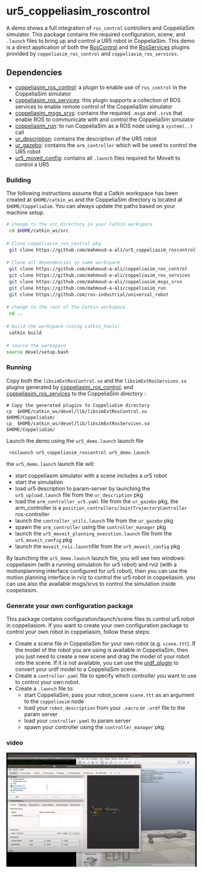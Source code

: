 # ur5_coppeliasim_roscontrol
 A demo shows a full integration of `ros_control` controllers and CoppeliaSim simulator. This package contains the required configuration, scene, and `.launch` files to bring up and control a UR5 robot in CoppeliaSim. This demo is a direct application of both the [RosControl][] and the [RosServices][] plugins provided by `coppeliasim_ros_control` and `coppeliasim_ros_services`.
 
## Dependencies
- [coppeliasim_ros_control][]: a plugin to enable use of `ros_control` in the CoppeliaSim simulator
- [coppeliasim_ros_services][]: this plugin supports a collection of ROS services to enable remote control of the CoppeliaSim simulator
- [coppeliasim_msgs_srvs][]: contains the required `.msg`s and `.srv`s that enable ROS to communicate with and control the CoppeliaSim simulator
- [coppeliasim_run][]: to run CoppeliaSim as a ROS node using a `system(..)` call
- [ur_description][]: contains the description of the UR5 robot   
- [ur_gazebo][]: contains the `arm_controller` which will be used to control the UR5 robot
- [ur5_moveit_config][]: contains all `.launch` files required for MoveIt to control a UR5


### Building 
The following instructions assume that a Catkin workspace has been created at `$HOME/catkin_ws` and the CoppeliaSim directory is located at `$HOME/CoppeliaSim`. You can always update the paths based on your machine setup.

```bash
# change to the src directory in your Catkin workspace
 cd $HOME/catkin_ws/src

# Clone coppeliasim_ros_control pkg 
 git clone https://github.com/mahmoud-a-ali/ur5_coppeliasim_roscontrol

# Clone all dependencies in same workspace
 git clone https://github.com/mahmoud-a-ali/coppeliasim_ros_control
 git clone https://github.com/mahmoud-a-ali/coppeliasim_ros_services
 git clone https://github.com/mahmoud-a-ali/coppeliasim_msgs_srvs
 git clone https://github.com/mahmoud-a-ali/coppeliasim_run
 git clone https://github.com/ros-industrial/universal_robot

# change to the root of the Catkin workspace
 cd ..

# build the workspace (using catkin_tools)
 catkin build

# source the workspace
source devel/setup.bash 
```

### Running
Copy both the `libsimExtRosControl.so` and the `libsimExtRosServices.so` plugins generated by [coppeliasim_ros_control][], and [coppeliasim_ros_services][] to the CoppeliaSim directory :
```
# Copy the generated plugins to CoppeliaSim directory
cp  $HOME/catkin_ws/devel/lib/libsimExtRosControl.so  $HOME/CoppeliaSim/
cp  $HOME/catkin_ws/devel/lib/libsimExtRosServices.so  $HOME/CoppeliaSim/
```
Launch the demo using the `ur5_demo.launch` launch file
```
 roslaunch ur5_coppeliasim_roscontrol ur5_demo.launch 
```
the `ur5_demo.launch` launch file will:
- start coppeliasim simulator with a scene includes a ur5 robot
- start the simulation
- load ur5 description to param-server by launching the `ur5_upload.launch` file from the `ur_description` pkg
- load the `arm_controller_ur5.yaml` file from the `ur_gazebo` pkg, the arm_controller is a `position_controllers/JointTrajectoryController` ros-controller
- launch the `controller_utils.launch` file from the `ur_gazebo` pkg 
- spawn the `arm_controller` using the `controller_manager` pkg 
- launch the `ur5_moveit_planning_execution.launch` file from the `ur5_moveit_config` pkg
- launch the `moveit_rviz.launch`file from the `ur5_moveit_config` pkg

By launching the `ur5_demo.launch` launch file, you will see two windows: coppeliasim (with a running simulation for ur5 robot) and rviz (with a motionplanning interface configured for ur5 robot), then you can use the motion planning interface in rviz to control the ur5 robot in coppeliasim. you can use also the available msgs/srvs to control the simulation inside coopeliasim.


### Generate your own configuration package
This package contains configuration/launch/scene files to control ur5 robot in coppeliasiom. If you want to create your own configuration package to control your own robot in coppeliasim, follow these steps:
- Create a scene file in CoppeliaSim for your own robot (e.g. `scene.ttt`). If the model of the robot you are using is available in CoppeliaSim, then you just need to create a new scene and drag the model of your robot into the scene. If it is not available, you can use the [urdf_plugin][] to convert your urdf model to a CoppeliaSim scene.
- Create a `controller.yaml` file to specify which controller you want to use to control your own robot.
- Create a `.launch` file to:
    - start CoppeliaSim, pass your robot_scene `scene.ttt` as an argument to the `coppeliasim` node
    - load your `robot_description` from your `.xacro` or `.urdf` file to the param server
    - load your `controller.yaml` to param server
    - spawn your controller using the `controller_manager` pkg 

### video
[![IMAGE](video.png)](https://www.youtube.com/watch?v=WK6bwepiAZ0&ab_channel=mahmoudali)





[RosControl]: https://github.com/mahmoud-a-ali/coppeliasim_ros_control
[RosServices]: https://github.com/mahmoud-a-ali/coppeliasim_ros_services
[urdf_plugin]: https://www.coppeliarobotics.com/helpFiles/en/urdfPlugin.htm
[coppeliasim_ros_control]: https://github.com/mahmoud-a-ali/coppeliasim_ros_control
[coppeliasim_ros_services]: https://github.com/mahmoud-a-ali/coppeliasim_ros_services
[coppeliasim_msgs_srvs]: https://github.com/mahmoud-a-ali/coppeliasim_msgs_srvs
[coppeliasim_run]: https://github.com/tud-cor/coppeliasim_run
[ur_description]: https://github.com/ros-industrial/universal_robot
[ur5_moveit_config]:https://github.com/ros-industrial/universal_robot
[ur_gazebo]: https://github.com/ros-industrial/universal_robot
